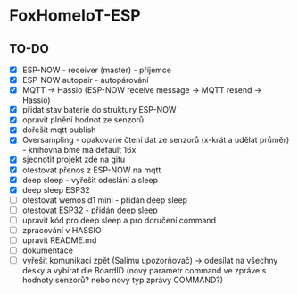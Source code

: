 # FoxHomeIoT-ESP

## TO-DO

 - [x] ESP-NOW - receiver (master) - příjemce
 - [x] ESP-NOW autopair - autopárování
 - [x] MQTT -> Hassio (ESP-NOW receive message -> MQTT resend -> Hassio)
 - [x] přidat stav baterie do struktury ESP-NOW
 - [x] opravit plnění hodnot ze senzorů 
 - [x] dořešit mqtt publish
 - [x] Oversampling - opakované čtení dat ze senzorů (x-krát a udělat průměr) - knihovna bme má default 16x
 - [x] sjednotit projekt zde na gitu
 - [x] otestovat přenos z ESP-NOW na mqtt
 - [x] deep sleep - vyřešit odeslání a sleep
 - [x] deep sleep ESP32
 - [ ] otestovat wemos d1 mini - přidán deep sleep
 - [ ] otestovat ESP32 - přidán deep sleep
 - [ ] upravit kód pro deep sleep a pro doručení command
 - [ ] zpracování v HASSIO
 - [ ] upravit README.md
 - [ ] dokumentace
 - [ ] vyřešit komunikaci zpět (Salimu upozorňovač) -> odesílat na všechny desky a vybírat dle BoardID (nový parametr command ve zpráve s hodnoty senzorů? nebo nový typ zprávy COMMAND?)
